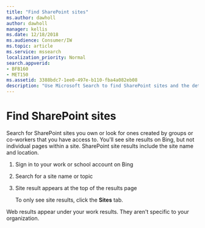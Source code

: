 ```yaml
---
title: "Find SharePoint sites"
ms.author: dawholl
author: dawholl
manager: kellis
ms.date: 12/18/2018
ms.audience: Consumer/IW
ms.topic: article
ms.service: mssearch
localization_priority: Normal
search.appverid:
- BFB160
- MET150
ms.assetid: 3388bdc7-1ee0-497e-b110-fba4a082eb08
description: "Use Microsoft Search to find SharePoint sites and the details that you'll see"
---
```


# Find SharePoint sites

Search for SharePoint sites you own or look for ones created by groups or co-workers that you have access to. You'll see site results on Bing, but not individual pages within a site. SharePoint site results include the site name and location.
  
1. Sign in to your work or school account on Bing
    
2. Search for a site name or topic
    
3. Site result appears at the top of the results page
    
    To only see site results, click the **Sites** tab. 
    
Web results appear under your work results. They aren't specific to your organization.

  

